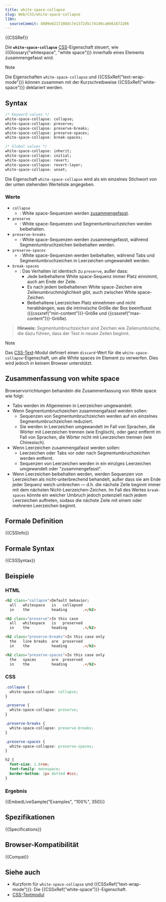 ```yaml
---
title: white-space-collapse
slug: Web/CSS/white-space-collapse
l10n:
  sourceCommit: 4809e8217288dc7e1372d5c74140ca6661673206
---
```


{{CSSRef}}

Die **`white-space-collapse`** [CSS](/de/docs/Web/CSS)-Eigenschaft steuert, wie {{Glossary("whitespace", "white space")}} innerhalb eines Elements zusammengefasst wird.

> [!NOTE]
> Die Eigenschaften `white-space-collapse` und {{CSSxRef("text-wrap-mode")}} können zusammen mit der Kurzschreibweise {{CSSxRef("white-space")}} deklariert werden.

## Syntax

```css
/* Keyword values */
white-space-collapse: collapse;
white-space-collapse: preserve;
white-space-collapse: preserve-breaks;
white-space-collapse: preserve-spaces;
white-space-collapse: break-spaces;

/* Global values */
white-space-collapse: inherit;
white-space-collapse: initial;
white-space-collapse: revert;
white-space-collapse: revert-layer;
white-space-collapse: unset;
```

Die Eigenschaft `white-space-collapse` wird als ein einzelnes Stichwort von der unten stehenden Werteliste angegeben.

### Werte

- `collapse`
  - : White space-Sequenzen werden [zusammengefasst](#zusammenfassung_von_white_space).
- `preserve`
  - : White space-Sequenzen und Segmentumbruchzeichen werden beibehalten.
- `preserve-breaks`
  - : White space-Sequenzen werden zusammengefasst, während Segmentumbruchzeichen beibehalten werden.
- `preserve-spaces`
  - : White space-Sequenzen werden beibehalten, während Tabs und Segmentumbruchzeichen in Leerzeichen umgewandelt werden.
- `break-spaces`
  - : Das Verhalten ist identisch zu `preserve`, außer dass:
    - Jede beibehaltene White space-Sequenz immer Platz einnimmt, auch am Ende der Zeile.
    - Es nach jedem beibehaltenen White space-Zeichen eine Zeilenumbruchmöglichkeit gibt, auch zwischen White space-Zeichen.
    - Beibehaltene Leerzeichen Platz einnehmen und nicht herabhängen, was die intrinsische Größe der Box beeinflusst ({{cssxref("min-content")}}-Größe und {{cssxref("max-content")}}-Größe).

> **Hinweis:** _Segmentumbruchzeichen_ sind Zeichen wie Zeilenumbrüche, die dazu führen, dass der Text in neuen Zeilen beginnt.

> [!NOTE]
> Das [CSS-Text](/de/docs/Web/CSS/CSS_text)-Modul definiert einen `discard`-Wert für die `white-space-collapse`-Eigenschaft, um alle White spaces im Element zu verwerfen. Dies wird jedoch in keinem Browser unterstützt.

## Zusammenfassung von white space

Browservorrichtungen behandeln die Zusammenfassung von White space wie folgt:

- Tabs werden im Allgemeinen in Leerzeichen umgewandelt.
- Wenn Segmentumbruchzeichen zusammengafasst werden sollen:
  - Sequenzen von Segmentumbruchzeichen werden auf ein einzelnes Segmentumbruchzeichen reduziert.
  - Sie werden in Leerzeichen umgewandelt im Fall von Sprachen, die Wörter mit Leerzeichen trennen (wie Englisch), oder ganz entfernt im Fall von Sprachen, die Wörter nicht mit Leerzeichen trennen (wie Chinesisch).
- Wenn Leerzeichen zusammengafasst werden sollen:
  - Leerzeichen oder Tabs vor oder nach Segmentumbruchzeichen werden entfernt.
  - Sequenzen von Leerzeichen werden in ein einziges Leerzeichen umgewandelt oder "zusammengefasst".
- Wenn Leerzeichen beibehalten werden, werden Sequenzen von Leerzeichen als nicht-unterbrechend behandelt, außer dass sie am Ende jeder Sequenz weich umbrechen — d.h. die nächste Zeile beginnt immer mit dem nächsten Nicht-Leerzeichen-Zeichen. Im Fall des Wertes `break-spaces` könnte ein weicher Umbruch jedoch potenziell nach jedem Leerzeichen auftreten, sodass die nächste Zeile mit einem oder mehreren Leerzeichen beginnt.

## Formale Definition

{{CSSInfo}}

## Formale Syntax

{{CSSSyntax}}

## Beispiele

### HTML

<!-- prettier-ignore-start -->
```html
<h2 class="collapse">Default behavior;
  all   whitespace   is   collapsed
  in    the          heading       .</h2>

<h2 class="preserve">In this case
  all   whitespace   is   preserved
  in    the          heading       .</h2>

<h2 class="preserve-breaks">In this case only
  the   line breaks  are  preserved
  in    the          heading       .</h2>

<h2 class="preserve-spaces">In this case only
  the   spaces       are  preserved
  in    the          heading       .</h2>
```
<!-- prettier-ignore-end -->

### CSS

```css
.collapse {
  white-space-collapse: collapse;
}

.preserve {
  white-space-collapse: preserve;
}

.preserve-breaks {
  white-space-collapse: preserve-breaks;
}

.preserve-spaces {
  white-space-collapse: preserve-spaces;
}

h2 {
  font-size: 1.6rem;
  font-family: monospace;
  border-bottom: 1px dotted #ccc;
}
```

### Ergebnis

{{EmbedLiveSample("Examples", "100%", 350)}}

## Spezifikationen

{{Specifications}}

## Browser-Kompatibilität

{{Compat}}

## Siehe auch

- Kurzform für `white-space-collapse` und {{CSSxRef("text-wrap-mode")}}: Die {{CSSxRef("white-space")}}-Eigenschaft.
- [CSS-Textmodul](/de/docs/Web/CSS/CSS_text)
